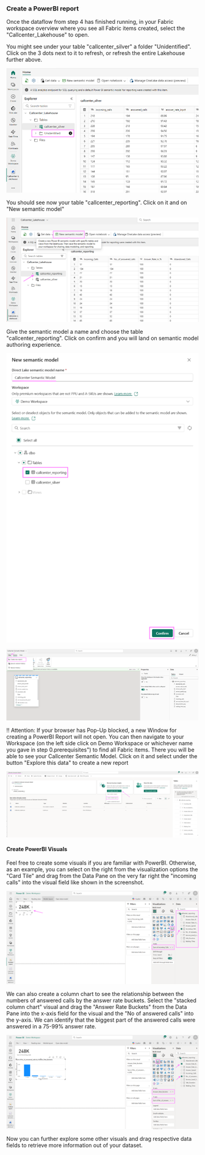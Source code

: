 ### Create a PowerBI report 

Once the dataflow from step 4 has finished running, in your Fabric workspace overview where you see all Fabric items created, select the "Callcenter_Lakehouse" to open.

You might see under your table "callcenter_silver" a folder "Unidentified". Click on the 3 dots next to it to refresh, or refresh the entire Lakehouse further above.

![alt text](media/10PBI1.png)


You should see now your table "callcenter_reporting". Click on it and on "New semantic model"

![alt text](media/10PBI2.png)


Give the semantic model a name and choose the table "callcenter_reporting". Click on confirm and you will land on semantic model authoring experience.  

![alt text](media/10PBI3.png)

![alt text](media/10PBI4b.png)


!! Attention: If your browser has Pop-Up blocked, a new Window for creating a PowerBI Report will not open. You can then navigate to your Workspace (on the left side click on Demo Workspace or whichever name you gave in step 0.prerequisites") to find all Fabric items. There you will be able to see your Callcenter Semantic Model. Click on it and select under the button "Explore this data" to create a new report

![alt text](media/10PBI4.png)


#### Create PowerBI Visuals

Feel free to create some visuals if you are familiar with PowerBI. Otherwise, as an example, you can select on the right from the visualization options the "Card Tile" and drag from the Data Pane on the very far right the "incoming calls" into the visual field like shown in the screenshot.

![alt text](media/10PBI5.png)


We can also create a column chart to see the relationship between the numbers of answered calls by the answer rate buckets. Select the "stacked column chart" visual and drag the "Answer Rate Buckets" from the Data Pane into the x-axis field for the visual and the "No of answered calls" into the y-axis. We can identify that the biggest part of the answered calls were answered in a 75-99% answer rate.

![alt text](media/10PBI6.png)


Now you can further explore some other visuals and drag respective data fields to retrieve more information out of your dataset.
